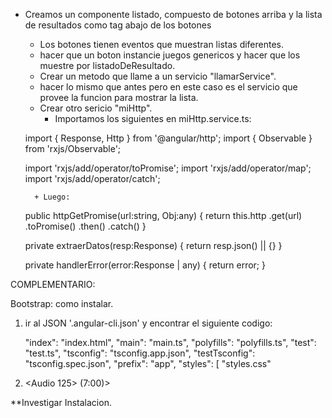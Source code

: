 + Creamos un componente listado, compuesto de botones arriba y la lista de resultados como tag abajo de los botones
    + Los botones tienen eventos que muestran listas diferentes.
    + hacer que un boton instancie juegos genericos y hacer que los muestre por listadoDeResultado.
    + Crear un metodo que llame a un servicio "llamarService".
    + hacer lo mismo que antes pero en este caso es el servicio que provee la funcion para mostrar la lista.    
    + Crear otro sericio "miHttp".
        + Importamos los siguientes en miHttp.service.ts:

  import { Response, Http } from '@angular/http';
  import { Observable } from 'rxjs/Observable';

  import 'rxjs/add/operator/toPromise';
  import 'rxjs/add/operator/map';
  import 'rxjs/add/operator/catch';

        + Luego: 

  public httpGetPromise(url:string, Obj:any)
  {
    return this.http
    .get(url)
    .toPromise()
    .then()
    .catch()
  }

  private extraerDatos(resp:Response) {
    return resp.json() || {}
  }

  private handlerError(error:Response | any) {
    return error;
  }
    



COMPLEMENTARIO:

Bootstrap: como instalar.

1. ir al JSON '.angular-cli.json' y encontrar el siguiente codigo:

      "index": "index.html",
      "main": "main.ts",
      "polyfills": "polyfills.ts",
      "test": "test.ts",
      "tsconfig": "tsconfig.app.json",
      "testTsconfig": "tsconfig.spec.json",
      "prefix": "app",
      "styles": [
        "styles.css"

2. <Audio 125> (7:00)>

**Investigar Instalacion.

